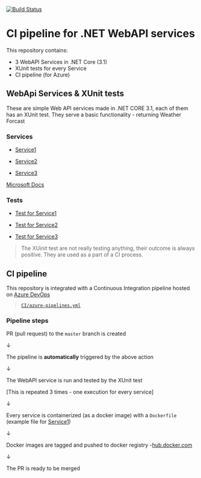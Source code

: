 [![Build Status](https://dev.azure.com/WiktorKisielewskiAllegro/WiktorKisielewskiAllegro/_apis/build/status/allegro_special?branchName=refs%2Fpull%2F2%2Fmerge)](https://dev.azure.com/WiktorKisielewskiAllegro/WiktorKisielewskiAllegro/_build/latest?definitionId=3&branchName=refs%2Fpull%2F2%2Fmerge)

# CI pipeline for .NET WebAPI services

This repository contains:

- 3 WebAPI Services in .NET Core (3.1)
- XUnit tests for every Service
- CI pipeline (for Azure)

## WebApi Services & XUnit tests

These are simple Web API services made in .NET CORE 3.1, each of them has an XUnit test.
They serve a basic functionality - returning Weather Forcast

### Services

- [Service1](Service1/Wiktor.Kisielewski.Service1/)

- [Service2](Service2/Wiktor.Kisielewski.Service2/)

- [Service3](Service3/Wiktor.Kisielewski.Service3/)

[Microsoft Docs](https://docs.microsoft.com/en-us/aspnet/core/tutorials/first-web-api?view=aspnetcore-6.0&viewFallbackFrom=as&tabs=visual-studio)

### Tests

- [Test for Service1](Service1/Wiktor.Kisielewski.Service1.Tests/)

- [Test for Service2](Service2/Wiktor.Kisielewski.Service2.Tests/)

- [Test for Service3](Service3/Wiktor.Kisielewski.Service3.Tests/)

> The XUinit test are not really testing anything, their outcome is always positive. They are used as a part of a CI process.

## CI pipeline

This repository is integrated with a Continuous Integration pipeline hosted on [Azure DevOps](https://azure.microsoft.com/en-us/services/devops/)

> [`CI/azure-pipelines.yml`](CI/azure-pipelines.yml)

### Pipeline steps

PR (pull request) to the `master` branch is created

&#8595;

The pipeline is **automatically** triggered by the above action

&#8595;

The WebAPI service is run and tested by the XUnit test

[This is repeated 3 times - one execution for every service]

&#8595;

Every service is containerized (as a docker image) with a `Dockerfile` (example file for [Service1](Service1/Wiktor.Kisielewski.Service1/Dockerfile))

&#8595;

Docker images are tagged and pushed to docker registry -[hub.docker.com](https://hub.docker.com/repository/docker/wiktorkisielewski/allegro_special/general)

&#8595;

The PR is ready to be merged
